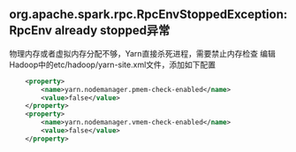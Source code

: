 ## org.apache.spark.rpc.RpcEnvStoppedException: RpcEnv already stopped异常

物理内存或者虚拟内存分配不够，Yarn直接杀死进程，需要禁止内存检查
编辑Hadoop中的etc/hadoop/yarn-site.xml文件，添加如下配置

```xml
    <property>
        <name>yarn.nodemanager.pmem-check-enabled</name>
        <value>false</value>
    </property>
    <property>
        <name>yarn.nodemanager.vmem-check-enabled</name>
        <value>false</value>
    </property>
```
